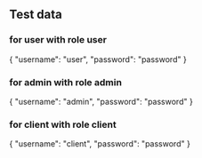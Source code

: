 

## Test data

### for user with role user
{
"username": "user",
"password": "password"
}

### for admin with role admin
{
"username": "admin",
"password": "password"
}


### for client with role client
{
"username": "client",
"password": "password"
}


